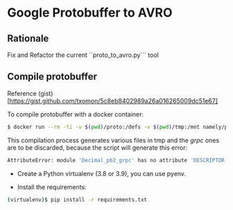 # Google Protobuffer to AVRO

## Rationale

Fix and Refactor the current ``proto_to_avro.py``` tool

## Compile protobuffer

Reference (gist)[https://gist.github.com/txomon/5c8eb8402989a26a016265009dc51e67]

To compile protobuffer with a docker container:

```bash
$ docker run --rm -ti -v $(pwd)/proto:/defs -v $(pwd)/tmp:/mnt namely/protoc-all -d /defs/ -l python -o /mnt
```

This compilation process generates various files in tmp and the *grpc* ones are to be discarded, because the script will
generate this error:

```bash
AttributeError: module 'Decimal_pb2_grpc' has no attribute 'DESCRIPTOR'
```

* Create a Python virtualenv (3.8 or 3.9), you can use pyenv.

* Install the requirements:

```bash
(virtualenv)$ pip install -r requirements.txt
```
